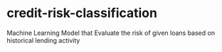 # credit-risk-classification
Machine Learning Model that Evaluate the risk of given loans based on historical lending activity
